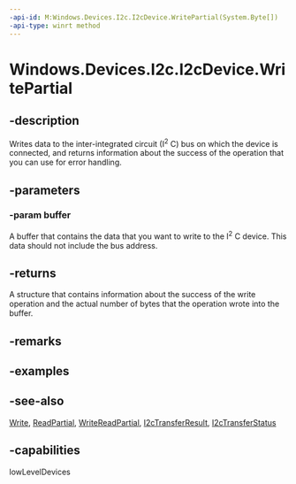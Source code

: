 ----api-id: M:Windows.Devices.I2c.I2cDevice.WritePartial(System.Byte[])
-api-type: winrt method
---<!-- Method syntaxpublic Windows.Devices.I2c.I2cTransferResult WritePartial(System.Byte[] buffer)--># Windows.Devices.I2c.I2cDevice.WritePartial## -descriptionWrites data to the inter-integrated circuit (I<sup>2</sup> C) bus on which the device is connected, and returns information about the success of the operation that you can use for error handling.## -parameters### -param bufferA buffer that contains the data that you want to write to the I<sup>2</sup> C device. This data should not include the bus address.## -returnsA structure that contains information about the success of the write operation and the actual number of bytes that the operation wrote into the buffer.## -remarks## -examples## -see-also[Write](i2cdevice_write.md), [ReadPartial](i2cdevice_readpartial.md), [WriteReadPartial](i2cdevice_writereadpartial.md), [I2cTransferResult](i2ctransferresult.md), [I2cTransferStatus](i2ctransferstatus.md)## -capabilitieslowLevelDevices